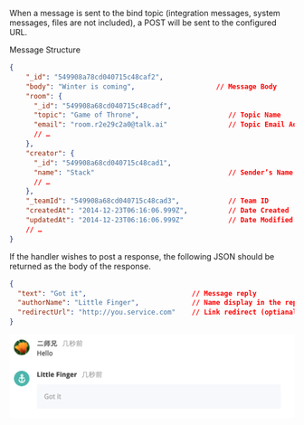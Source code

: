 When a message is sent to the bind topic (integration messages, system messages, files are not included), a POST will be sent to the configured URL.

Message Structure

```json
{
    "_id": "549908a78cd040715c48caf2",
    "body": "Winter is coming",                    // Message Body
    "room": {
      "_id": "549908a68cd040715c48cadf",
      "topic": "Game of Throne",                      // Topic Name
      "email": "room.r2e29c2a0@talk.ai"               // Topic Email Address
      // …
    },
    "creator": {
      "_id": "549908a68cd040715c48cad1",
      "name": "Stack"                                 // Sender’s Name
      // …
    },
    "_teamId": "549908a68cd040715c48cad3",            // Team ID
    "createdAt": "2014-12-23T06:16:06.999Z",          // Date Created
    "updatedAt": "2014-12-23T06:16:06.999Z"           // Date Modified
    // …
}
```

If the handler wishes to post a response, the following JSON should be returned as the body of the response.

```json
{
  "text": "Got it",                          // Message reply
  "authorName": "Little Finger",             // Name display in the reply (optional)
  "redirectUrl": "http://you.service.com"    // Link redirect (optianal)
}
```

![](/images/inte-guide/sample-outgoing-1.png)
